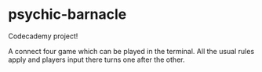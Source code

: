 # psychic-barnacle

Codecademy project!

A connect four game which can be played in the terminal. All the usual rules apply and players input there turns one after the other.
